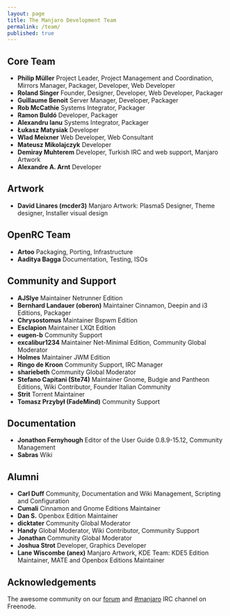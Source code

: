 ```yaml
---
layout: page
title: The Manjaro Development Team
permalink: /team/
published: true
---
```


## Core Team

* **Philip Müller** Project Leader, Project Management and Coordination, Mirrors Manager, Packager, Developer, Web Developer
* **Roland Singer** Founder, Designer, Developer, Web Developer, Packager
* **Guillaume Benoit** Server Manager, Developer, Packager
* **Rob McCathie** Systems Integrator, Packager
* **Ramon Buldó** Developer, Packager
* **Alexandru Ianu** Systems Integrator, Packager
* **Łukasz Matysiak** Developer
* **Wlad Meixner** Web Developer, Web Consultant
* **Mateusz Mikolajczyk** Developer
* **Demiray Muhterem** Developer, Turkish IRC and web support, Manjaro Artwork
* **Alexandre A. Arnt** Developer

## Artwork
* **David Linares (mcder3)** Manjaro Artwork: Plasma5 Designer, Theme designer, Installer visual design

## OpenRC Team
* **Artoo** Packaging, Porting, Infrastructure
* **Aaditya Bagga** Documentation, Testing, ISOs

## Community and Support
* **AJSlye** Maintainer Netrunner Edition
* **Bernhard Landauer (oberon)** Maintainer Cinnamon, Deepin and i3 Editions, Packager
* **Chrysostomus** Maintainer Bspwm Edition
* **Esclapion** Maintainer LXQt Edition
* **eugen-b** Community Support
* **excalibur1234** Maintainer Net-Minimal Edition, Community Global Moderator
* **Holmes** Maintainer JWM Edition
* **Ringo de Kroon** Community Support, IRC Manager
* **shariebeth** Community Global Moderator
* **Stefano Capitani (Ste74)** Maintainer Gnome, Budgie and Pantheon Editions, Wiki Contributor, Founder Italian Community 
* **Strit** Torrent Maintainer
* **Tomasz Przybył (FadeMind)** Community Support

## Documentation
* **Jonathon Fernyhough** Editor of the User Guide 0.8.9-15.12, Community Management
* **Sabras** Wiki

## Alumni
* **Carl Duff** Community, Documentation and Wiki Management, Scripting and Configuration
* **Cumali** Cinnamon and Gnome Editions Maintainer
* **Dan S.** Openbox Edition Maintainer
* **dicktater** Community Global Moderator
* **Handy** Global Moderator, Wiki Contributor, Community Support
* **Jonathan** Community Global Moderator
* **Joshua Strot** Developer, Graphics Developer
* **Lane Wiscombe (anex)** Manjaro Artwork, KDE Team: KDE5 Edition Maintainer, MATE and Openbox Editions Maintainer

## Acknowledgements
The awesome community on our [forum](https://forum.manjaro.org) and [#manjaro](irc://chat.freenode.net/#manjaro) IRC channel on Freenode.
